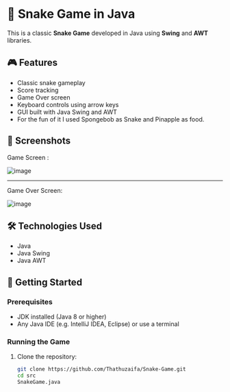 # 🐍 Snake Game in Java

This is a classic **Snake Game** developed in Java using **Swing** and **AWT** libraries. 

## 🎮 Features

- Classic snake gameplay
- Score tracking
- Game Over screen
- Keyboard controls using arrow keys
- GUI built with Java Swing and AWT
- For the fun of it I used Spongebob as Snake and Pinapple as food.

## 📸 Screenshots
Game Screen : 



![image](https://github.com/user-attachments/assets/2502869d-2c2d-4bb8-ad38-273ba622b746)







---------------------------------------------------------------------------------------------------------------------------------
Game Over Screen:




![image](https://github.com/user-attachments/assets/e55c5fe8-e487-4fda-a4b6-4a13e5a3a99c)




## 🛠️ Technologies Used

- Java
- Java Swing
- Java AWT

## 🚀 Getting Started

### Prerequisites

- JDK installed (Java 8 or higher)
- Any Java IDE (e.g. IntelliJ IDEA, Eclipse) or use a terminal

### Running the Game

1. Clone the repository:
   ```bash
   git clone https://github.com/Thathuzaifa/Snake-Game.git
   cd src
   SnakeGame.java
